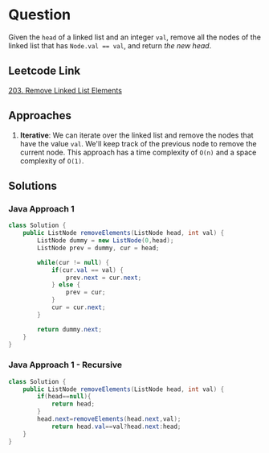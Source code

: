 # Question

Given the `head` of a linked list and an integer `val`, remove all the nodes of the linked list that has `Node.val == val`, and return _the new head_.

## Leetcode Link

[203. Remove Linked List Elements](https://leetcode.com/problems/remove-linked-list-elements/)

## Approaches

1. **Iterative**: We can iterate over the linked list and remove the nodes that have the value `val`. We'll keep track of the previous node to remove the current node. This approach has a time complexity of `O(n)` and a space complexity of `O(1)`.

## Solutions

### Java Approach 1

```java
class Solution {
    public ListNode removeElements(ListNode head, int val) {
        ListNode dummy = new ListNode(0,head);
        ListNode prev = dummy, cur = head;

        while(cur != null) {
            if(cur.val == val) {
                prev.next = cur.next;
            } else {
                prev = cur;
            }
            cur = cur.next;
        }

        return dummy.next;
    }
}
```

### Java Approach 1 - Recursive

```java
class Solution {
    public ListNode removeElements(ListNode head, int val) {
        if(head==null){
            return head;
        }
        head.next=removeElements(head.next,val);
            return head.val==val?head.next:head;
    }
}
```

